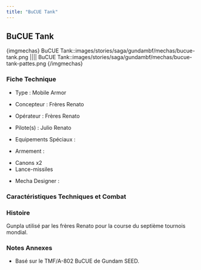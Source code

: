 ```yaml
---
title: "BuCUE Tank"
---
```


BuCUE Tank
----------


{imgmechas}
BuCUE Tank::images/stories/saga/gundambf/mechas/bucue-tank.png
||||
BuCUE Tank::images/stories/saga/gundambf/mechas/bucue-tank-pattes.png
{/imgmechas}
### Fiche Technique



- Type : Mobile Armor
  
- Concepteur : Frères Renato
  
- Opérateur : Frères Renato
  
- Pilote(s) : Julio Renato
  
- Equipements Spéciaux :




- Armement :


* Canons x2
* Lance-missiles


- Mecha Designer : 


### Caractéristiques Techniques et Combat


### Histoire


Gunpla utilisé par les frères Renato pour la course du septième tournois mondial.


### Notes Annexes


- Basé sur le TMF/A-802 BuCUE de Gundam SEED.

